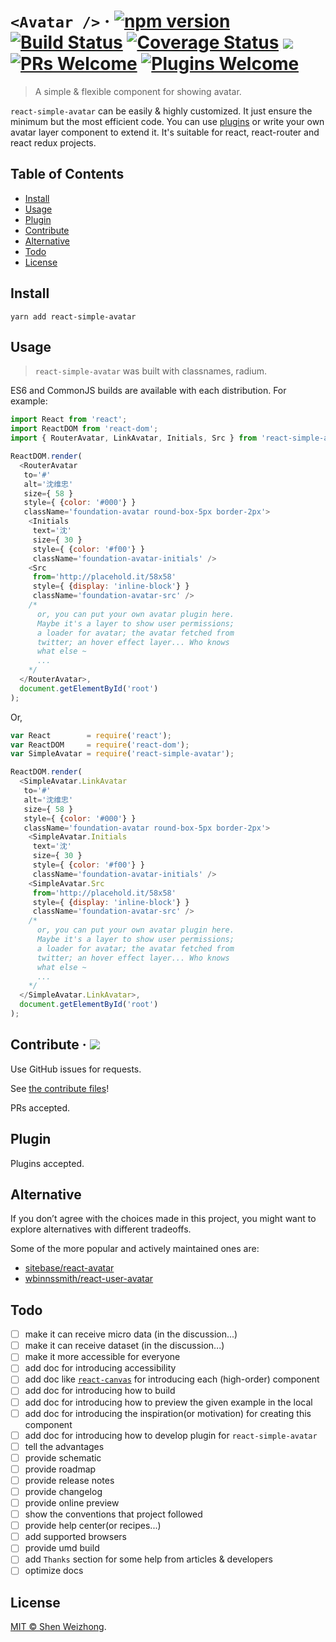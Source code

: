 # `<Avatar />` &middot;  [![npm version](https://img.shields.io/npm/v/react-simple-avatar.svg?style=flat)](https://www.npmjs.com/package/react-simple-avatar)&nbsp;[![Build Status](https://travis-ci.org/iTonyYo/react-simple-avatar.svg?branch=master)](https://travis-ci.org/iTonyYo/react-simple-avatar)&nbsp;[![Coverage Status](https://coveralls.io/repos/github/iTonyYo/react-simple-avatar/badge.svg?branch=master)](https://coveralls.io/github/iTonyYo/react-simple-avatar?branch=master)&nbsp;[![](https://img.shields.io/npm/dm/react-simple-avatar.svg)](https://www.npmjs.com/package/react-simple-avatar)&nbsp;[![PRs Welcome](https://img.shields.io/badge/PRs-welcome-brightgreen.svg)](#contribute)&nbsp;[![Plugins Welcome](https://img.shields.io/badge/Plugins-welcome-brightgreen.svg)](#plugin)

> A simple & flexible component for showing avatar.

`react-simple-avatar` can be easily & highly customized. It just ensure the minimum but the most efficient code. You can use [plugins](#plugin) or write your own avatar layer component to extend it. It's suitable for react, react-router and react redux projects.

## Table of Contents

- [Install](#install)
- [Usage](#usage)
- [Plugin](#plugin)
- [Contribute](#contribute)
- [Alternative](#alternative)
- [Todo](#todo)
- [License](#license)

## Install

```shell
yarn add react-simple-avatar
```

## Usage

> `react-simple-avatar` was built with classnames, radium.

ES6 and CommonJS builds are available with each distribution. For example:

```javascript
import React from 'react';
import ReactDOM from 'react-dom';
import { RouterAvatar, LinkAvatar, Initials, Src } from 'react-simple-avatar';

ReactDOM.render(
  <RouterAvatar
   to='#'
   alt='沈维忠'
   size={ 58 }
   style={ {color: '#000'} }
   className='foundation-avatar round-box-5px border-2px'>
    <Initials
     text='沈'
     size={ 30 }
     style={ {color: '#f00'} }
     className='foundation-avatar-initials' />
    <Src
     from='http://placehold.it/58x58'
     style={ {display: 'inline-block'} }
     className='foundation-avatar-src' />
    /*
      or, you can put your own avatar plugin here.
      Maybe it's a layer to show user permissions;
      a loader for avatar; the avatar fetched from
      twitter; an hover effect layer... Who knows
      what else ~
      ...
    */
  </RouterAvatar>,
  document.getElementById('root')
);
```

Or,

```javascript
var React        = require('react');
var ReactDOM     = require('react-dom');
var SimpleAvatar = require('react-simple-avatar');

ReactDOM.render(
  <SimpleAvatar.LinkAvatar
   to='#'
   alt='沈维忠'
   size={ 58 }
   style={ {color: '#000'} }
   className='foundation-avatar round-box-5px border-2px'>
    <SimpleAvatar.Initials
     text='沈'
     size={ 30 }
     style={ {color: '#f00'} }
     className='foundation-avatar-initials' />
    <SimpleAvatar.Src
     from='http://placehold.it/58x58'
     style={ {display: 'inline-block'} }
     className='foundation-avatar-src' />
    /*
      or, you can put your own avatar plugin here.
      Maybe it's a layer to show user permissions;
      a loader for avatar; the avatar fetched from
      twitter; an hover effect layer... Who knows
      what else ~
      ...
    */
  </SimpleAvatar.LinkAvatar>,
  document.getElementById('root')
);
```

## Contribute &middot; [![](https://img.shields.io/gitter/room/react-simple-avatar/react-simple-avatar.svg)](https://gitter.im/react-simple-avatar/Lobby?utm_source=share-link&utm_medium=link&utm_campaign=share-link)

Use GitHub issues for requests.

See [the contribute files](https://github.com/iTonyYo/react-simple-avatar/tree/master/.github)!

PRs accepted.

## Plugin

Plugins accepted.

## Alternative

If you don’t agree with the choices made in this project, you might want to explore alternatives with different tradeoffs.

Some of the more popular and actively maintained ones are:

- [sitebase/react-avatar](https://www.npmjs.com/package/react-avatar)
- [wbinnssmith/react-user-avatar](https://www.npmjs.com/package/react-user-avatar)

## Todo

- [ ] make it can receive micro data (in the discussion...)
- [ ] make it can receive dataset (in the discussion...)
- [ ] make it more accessible for everyone
- [ ] add doc for introducing accessibility
- [ ] add doc like [`react-canvas`](https://github.com/Flipboard/react-canvas#react-canvas-components) for introducing each (high-order) component
- [ ] add doc for introducing how to build
- [ ] add doc for introducing how to preview the given example in the local
- [ ] add doc for introducing the inspiration(or motivation) for creating this component
- [ ] add doc for introducing how to develop plugin for `react-simple-avatar`
- [ ] tell the advantages
- [ ] provide schematic
- [ ] provide roadmap
- [ ] provide release notes
- [ ] provide changelog
- [ ] provide online preview
- [ ] show the conventions that project followed
- [ ] provide help center(or recipes...)
- [ ] add supported browsers
- [ ] provide umd build
- [ ] add `Thanks` section for some help from articles & developers
- [ ] optimize docs

## License

[MIT © Shen Weizhong](https://github.com/iTonyYo/react-simple-avatar/blob/master/LICENSE).
